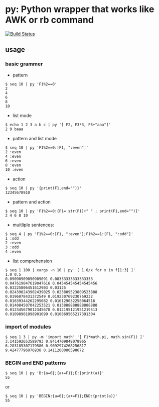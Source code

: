 # py: Python wrapper that works like AWK or rb command

[![Build Status](https://travis-ci.org/ryuichiueda/py.svg?branch=master)](https://travis-ci.org/ryuichiueda/py)

## usage 

### basic grammer

* pattern

```
$ seq 10 | py 'F1%2==0'
2
4
6
8
10
```

* list mode

```
$ echo 1 2 3 a b c | py '[ F2, F3*3, F5+"aaa"]'
2 9 baaa
```

* pattern and list mode

```
$ seq 10 | py 'F1%2==0:[F1, ":even"]'
2 :even
4 :even
6 :even
8 :even
10 :even
```

* action

```
$ seq 10 | py '{print(F1,end="")}' 
12345678910
```

* pattern and action

```
$ seq 10 | py 'F1%2==0:{F1= str(F1)+" " ; print(F1,end="")}' 
2 4 6 8 10 
```

* muitliple sentences:

```
$ seq 4 | py 'F1%2==0:[F1, ":even"];F1%2==1:[F1, ":odd"]'
1 :odd
2 :even
3 :odd
4 :even
```


* list comprehension

```
$ seq 1 100 | xargs -n 10 | py '[ 1.0/x for x in f[1:3] ]'
1.0 0.5
0.09090909090909091 0.08333333333333333
0.047619047619047616 0.045454545454545456
0.03225806451612903 0.03125
0.024390243902439025 0.023809523809523808
0.0196078431372549 0.019230769230769232
0.01639344262295082 0.016129032258064516
0.014084507042253521 0.013888888888888888
0.012345679012345678 0.012195121951219513
0.01098901098901099 0.010869565217391304
```

### import of modules

````
$ seq 1 3 | py -m 'import math' '[ F1*math.pi, math.sin(F1) ]' 
3.141592653589793 0.8414709848078965
6.283185307179586 0.9092974268256817
9.42477796076938 0.1411200080598672
````

### BEGIN and END patterns

```
$ seq 10 | py 'B:{a=0};{a+=F1};E:{print(a)}'
55
```

or 

```
$ seq 10 | py 'BEGIN:{a=0};{a+=F1};END:{print(a)}'
55
```



